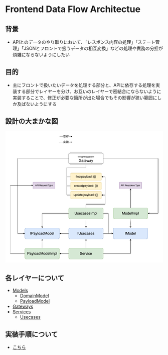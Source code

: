 # Frontend Data Flow Architectue

## 背景
- APIとのデータのやり取りにおいて、「レスポンス内容の処理」「ステート管理」「JSONとフロントで扱うデータの相互変換」などの処理や責務の分担が煩雑にならないようにしたい

## 目的
- 主にフロントで扱いたいデータを処理する部分と、APIに依存する処理を実装する部分でレイヤーを分け、お互いのレイヤーで密結合にならないように実装することで、修正が必要な箇所が出た場合でもその影響が狭い範囲にしか及ばないようにする

## 設計の大まかな図
![図](./frontend-dataflow.drawio.png "図")

## 各レイヤーについて
- [Models](./layers/model/index.md)
  - [DomainModel](./layers/model/domain.md)
  - [PayloadModel](./layers/model/payload.md)
- [Gateways](./layers/gateway.md)
- [Services](./layers/service/index.md)
  - [Usecases](./layers/service/usecases.md)

## 実装手順について
- [こちら](./impl-procedure.md)
